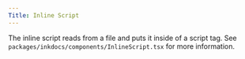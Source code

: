 ```yaml
---
Title: Inline Script
---
```


The inline script reads from a file and puts it inside of a script tag. See `packages/inkdocs/components/InlineScript.tsx` for more information.